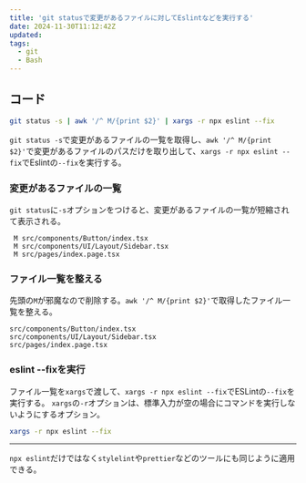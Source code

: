 ```yaml
---
title: 'git statusで変更があるファイルに対してEslintなどを実行する'
date: 2024-11-30T11:12:42Z
updated:
tags:
  - git
  - Bash
---
```


## コード

```bash
git status -s | awk '/^ M/{print $2}' | xargs -r npx eslint --fix
```

`git status -s`で変更があるファイルの一覧を取得し、`awk '/^ M/{print $2}'`で変更があるファイルのパスだけを取り出して、`xargs -r npx eslint --fix`でEslintの`--fix`を実行する。

### 変更があるファイルの一覧

`git status`に`-s`オプションをつけると、変更があるファイルの一覧が短縮されて表示される。

```
 M src/components/Button/index.tsx
 M src/components/UI/Layout/Sidebar.tsx
 M src/pages/index.page.tsx
```

### ファイル一覧を整える

先頭の`M`が邪魔なので削除する。`awk '/^ M/{print $2}'`で取得したファイル一覧を整える。

```
src/components/Button/index.tsx
src/components/UI/Layout/Sidebar.tsx
src/pages/index.page.tsx
```

### eslint --fixを実行

ファイル一覧を`xargs`で渡して、`xargs -r npx eslint --fix`でESLintの`--fix`を実行する。
`xargs`の`-r`オプションは、標準入力が空の場合にコマンドを実行しないようにするオプション。

```bash
xargs -r npx eslint --fix
```

---

`npx eslint`だけではなく`stylelint`や`prettier`などのツールにも同じように適用できる。
